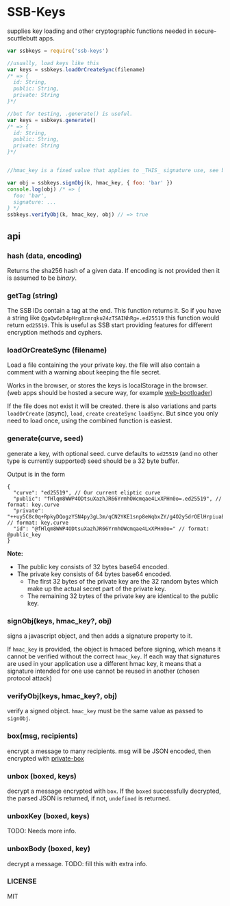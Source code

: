 # SSB-Keys

supplies key loading and other cryptographic functions needed in secure-scuttlebutt apps.

```js
var ssbkeys = require('ssb-keys')

//usually, load keys like this
var keys = ssbkeys.loadOrCreateSync(filename)
/* => {
  id: String,
  public: String,
  private: String
}*/

//but for testing, .generate() is useful.
var keys = ssbkeys.generate()
/* => {
  id: String,
  public: String,
  private: String
}*/


//hmac_key is a fixed value that applies to _THIS_ signature use, see below.

var obj = ssbkeys.signObj(k, hmac_key, { foo: 'bar' })
console.log(obj) /* => {
  foo: 'bar',
  signature: ...
} */
ssbkeys.verifyObj(k, hmac_key, obj) // => true
```

## api

### hash (data, encoding)
Returns the sha256 hash of a given data. If encoding is not provided then it is assumed to be _binary_.

### getTag (string)
The SSB IDs contain a tag at the end. This function returns it. So if you have a string like `@gaQw6zD4pHrg8zmrqku24zTSAINhRg=.ed25519` this function would return `ed25519`. This is useful as SSB start providing features for different encryption methods and cyphers.

### loadOrCreateSync (filename)

Load a file containing the your private key. the file will also
contain a comment with a warning about keeping the file secret.

Works in the browser, or stores the keys is localStorage in the browser.
(web apps should be hosted a secure way, for example [web-bootloader](https://github.com/dominictarr/web-bootloader))

If the file does not exist it will be created. there is also
variations and parts `loadOrCreate` (async), `load`, `create`
`createSync` `loadSync`. But since you only need to load once,
using the combined function is easiest.

### generate(curve, seed)

generate a key, with optional seed.
curve defaults to `ed25519` (and no other type is currently supported)
seed should be a 32 byte buffer.

Output is in the form

    {
      "curve": "ed25519", // Our current eliptic curve
      "public": "fHlqm8WWP4ODtsuXazhJR66YrmhOWcmqae4LxXPHn0o=.ed25519", // format: key.curve
      "private": "++uy5C8c0q+RpkyDQogzYSN4py3gL3m/qCN2YKE1snp8eWqbxZY/g4O2y5drOElHrpiuaE5Zyapp7gvFc8efSg==.ed25519", // format: key.curve
      "id": "@fHlqm8WWP4ODtsuXazhJR66YrmhOWcmqae4LxXPHn0o=" // format: @public_key
    }

**Note:**

- The public key consists of 32 bytes base64 encoded.
- The private key consists of 64 bytes base64 encoded.
  - The first 32 bytes of the private key are the 32 random bytes which make up the actual secret part of the private key.
  - The remaining 32 bytes of the private key are identical to the public key.

### signObj(keys, hmac_key?, obj)

signs a javascript object, and then adds a signature property to it.

If `hmac_key` is provided, the object is hmaced before signing,
which means it cannot be verified without the correct `hmac_key`.
If each way that signatures are used in your application use a different
hmac key, it means that a signature intended for one use cannot be reused in another
(chosen protocol attack)

### verifyObj(keys, hmac_key?, obj)

verify a signed object. `hmac_key` must be the same value as passed to `signObj`.

### box(msg, recipients)

encrypt a message to many recipients. msg will be JSON encoded, then encrypted
with [private-box](https://github.com/auditdrivencrypto/private-box)

### unbox (boxed, keys)

decrypt a message encrypted with `box`. If the `boxed` successfully decrypted,
the parsed JSON is returned, if not, `undefined` is returned.

### unboxKey (boxed, keys)
TODO: Needs more info.

### unboxBody (boxed, key)
decrypt a message. 
TODO: fill this with extra info.

### LICENSE

MIT

